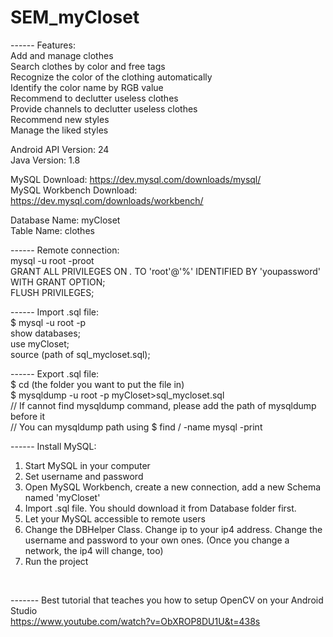 # SEM_myCloset

------ Features:<br>
Add and manage clothes<br>
Search clothes by color and free tags<br>
Recognize the color of the clothing automatically<br>
Identify the color name by RGB value<br>
Recommend to declutter useless clothes<br>
Provide channels to declutter useless clothes<br>
Recommend new styles<br>
Manage the liked styles
<br>

Android API Version: 24<br>
Java Version: 1.8
<br>

MySQL Download: https://dev.mysql.com/downloads/mysql/<br>
MySQL Workbench Download: https://dev.mysql.com/downloads/workbench/
<br>

Database Name: myCloset<br>
Table Name: clothes
<br>

------ Remote connection: <br>
mysql -u root -proot<br>
GRANT ALL PRIVILEGES ON *.* TO 'root'@'%' IDENTIFIED BY 'youpassword' WITH GRANT OPTION;<br>
FLUSH PRIVILEGES;
<br>

------ Import .sql file:<br>
$ mysql -u root -p<br>
show databases;<br>
use myCloset;<br>
source (path of sql_mycloset.sql);
<br>

------ Export .sql file:<br>
$ cd (the folder you want to put the file in)<br>
$ mysqldump -u root -p myCloset>sql_mycloset.sql<br>
// If cannot find mysqldump command, please add the path of mysqldump before it<br>
// You can mysqldump path using $ find  / -name mysql -print
<br>

------ Install MySQL:<br>
1. Start MySQL in your computer<br>
2. Set username and password<br>
3. Open MySQL Workbench, create a new connection, add a new Schema named 'myCloset'<br>
4. Import .sql file. You should download it from Database folder first.<br>
5. Let your MySQL accessible to remote users<br>
6. Change the DBHelper Class. Change ip to your ip4 address. Change the username and password to your own ones. (Once you change a network, the ip4 will change, too)<br>
7. Run the project
<br>

------- Best tutorial that teaches you how to setup OpenCV on your Android Studio<br>
https://www.youtube.com/watch?v=ObXROP8DU1U&t=438s
<br>
